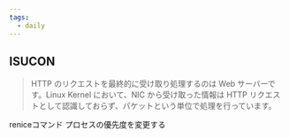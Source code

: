 ```yaml
---
tags:
  - daily
---
```

## ISUCON
> HTTP のリクエストを最終的に受け取り処理するのは Web サーバーです。Linux Kernel において、NIC から受け取った情報は HTTP リクエストとして認識しておらず、パケットという単位で処理を行っています。

reniceコマンド
プロセスの優先度を変更する
